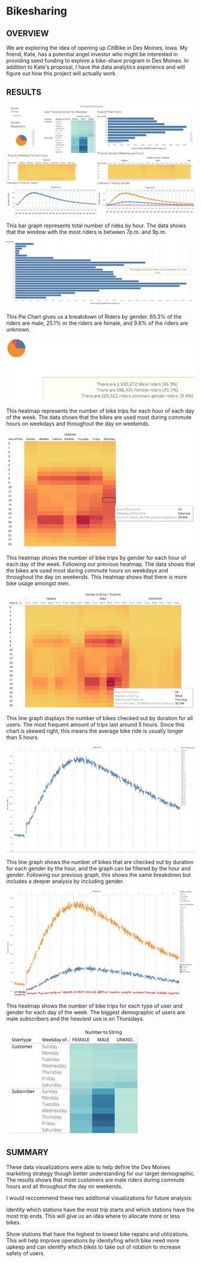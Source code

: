 # Bikesharing

## OVERVIEW
We are exploring the idea of opening up CitiBike in Des Moines, Iowa. My friend, Kate, has a potential angel investor who might be interested in providing seed funding to explore a bike-share program in Des Moines. In addition to Kate's proposal, I have the data analytics experience and will figure out how this project will actually work.

## RESULTS



![dashboard](/CitiBike_Dashboard.png)

This bar graph represents total number of rides by hour. The data shows that the window with the most riders is between 7p.m. and 9p.m.

![bargraph](/August_rides.png)

This Pie Chart gives us a breakdown of Riders by gender. 65.3% of the riders are male, 25.1% or the riders are female, and 9.6% of the riders are unknown.

![piechart](/Pie_chart.png)

This heatmap represents the number of bike trips for each hour of each day of the week. The data shows that the bikes are used most during commute hours on weekdays and throughout the day on weekends.

![heatmap](/Heatmap_hour_day.png)

This heatmap shows the number of bike trips by gender for each hour of each day of the week. Following our previous heatmap, The data shows that the bikes are used most during commute hours on weekdays and throughout the day on weekends. This heatmap shows that there is more bike usage amongst men.

![heatmap](/Heatmap_gender_dayofweek.png)

This line graph displays the number of bikes checked out by duration for all users. The most frequent amount of trips last around 5 hours. Since this chart is skewed right, this means the average bike ride is usually longer than 5 hours.

![line](/bikes_checked_out_by_duration.png)

This line graph shows the number of bikes that are checked out by duration for each gender by the hour, and the graph can be filtered by the hour and gender. Following our previous graph, this shows the same breakdown but includes a deeper analysis by including gender.

![line](/Bikes_duration_gender_hour.png)

This heatmap shows the number of bike trips for each type of user and gender for each day of the week. The biggest demographic of users are male subscribers and the heaviest use is on Thursdays.

![heatmap](/Heatmap_gender_usertype_dayofweek.png)

## SUMMARY

These data visualizations were able to help define the Des Moines marketing strategy though better understanding for our target demographic. The results shows that most customers are male riders during commute hours and all throughout the day on weekends.

I would reccommend these two additional visualizations for future analysis:

Identity which stations have the most trip starts and which stations have the most trip ends. This will give us an idea where to allocate more or less bikes.

Show stations that have the highest to lowest bike repairs and utilizations. This will help improve operations by idenityfing which bike need more upkeep and can identify which bikes to take out of rotation to increase safety of users.

